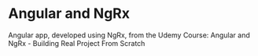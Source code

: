 # Angular and NgRx
Angular app, developed using NgRx, from the Udemy Course: Angular and NgRx - Building Real Project From Scratch
